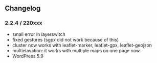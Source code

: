 ## Changelog

### 2.2.4 / 220xxx

* small error in layerswitch
* fixed gestures (sgpx did not work because of this)
* cluster now works with leaflet-marker, leaflet-gpx, leaflet-geojson
* multielavation: it works with multiple maps on one page now.
* WordPress 5.9
